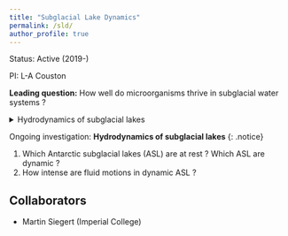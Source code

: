 ```yaml
---
title: "Subglacial Lake Dynamics"
permalink: /sld/
author_profile: true
---
```


Status: Active (2019-)

PI: L-A Couston

**Leading question:** How well do microorganisms thrive in subglacial water systems ?

<details>
<summary>Hydrodynamics of subglacial lakes</summary>
+ Which Antarctic subglacial lakes (ASL) are at rest ? Which ASL are dynamic ? 
+ How intense are fluid motions in dynamic ASL ?
</details>

Ongoing investigation: **Hydrodynamics of subglacial lakes** 
{: .notice} 

1. Which Antarctic subglacial lakes (ASL) are at rest ? Which ASL are dynamic ? 
1. How intense are fluid motions in dynamic ASL ?

## Collaborators
- Martin Siegert (Imperial College)

